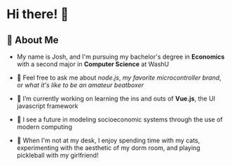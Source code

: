 # Hi there! 👋

## 🚀 About Me

-  My name is Josh, and I'm pursuing my bachelor's degree in **Economics** with a second major in **Computer Science** at WashU
  
- 💬 Feel free to ask me about *node.js*, *my favorite microcontroller brand*, or *what it's like to be an amateur beatboxer*
  
- 🌱 I’m currently working on learning the ins and outs of **Vue.js**, the UI javascript framework

- 🔭 I see a future in modeling socioeconomic systems through the use of modern computing

- 🐾 When I'm not at my desk, I enjoy spending time with my cats, experimenting with the aesthetic of my dorm room, and playing pickleball with my girlfriend!

<!--
**JoshSmith247/JoshSmith247** is a ✨ _special_ ✨ repository because its `README.md` (this file) appears on your GitHub profile.

Here are some ideas to get you started:

- 🔭 I’m currently working on ...
- 🌱 I’m currently learning ...
- 👯 I’m looking to collaborate on ...
- 🤔 I’m looking for help with ...
- 💬 Ask me about ...
- 📫 How to reach me: ...
- 😄 Pronouns: ...
- ⚡ Fun fact: ...
-->
